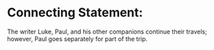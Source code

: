 # Connecting Statement:

The writer Luke, Paul, and his other companions continue their travels; however, Paul goes separately for part of the trip.